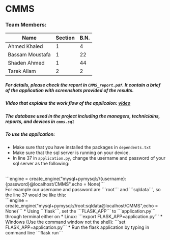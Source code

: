 # CMMS 
### Team Members:

| Name   | Section    | B.N. |
|--------|------------|------|
| Ahmed Khaled    | 1 | 4  |
| Bassam Moustafa  | 1  | 22 |
| Shaden Ahmed   | 1  | 44  |
| Tarek Allam | 2 | 2|

##### For details, please check the report in ```CMMS_report.pdf```. It contain a brief of the application with screenshots provided of the results.
##### Video that explains the work flow of the applicaion: [video](https://drive.google.com/file/d/1QBW1b_XIxGKN8yEGeF-j1wwepOGL1sd2/view)
##### The database used in the project including the managers, techniciains, reports, and devices in ```cmms.sql```
##### To use the application:
* Make sure that you have installed the packages in ```dependents.txt```
* Make sure that the sql server is running on your device.
* In line 37 in ```application.py```, change the username and password of your sql server as the following:
<br>
```engine = create_engine("mysql+pymysql://{username}:{password}@localhost/CMMS",echo = None)```
<br>
For example our username and password are ```root``` and ```sqldata```, so the line 37 would be like this:
<br>
```engine = create_engine("mysql+pymysql://root:sqldata@localhost/CMMS",echo = None)```
* Using ```flask```, set the ```FLASK_APP``` to ```application.py``` through terminal either on
  * Linux: ```export FLASK_APP=application.py```
  * Windows (Use the command window not the shell): ```set FLASK_APP=application.py```
* Run the flask application by typing in command line ```flask run```


